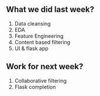 ## What we did last week?
1. Data cleansing
2. EDA
2. Feature Engineering
3. Content based filtering
4. UI & flask app

## Work for next week?
1. Collaborative filtering
2. Flask completion

